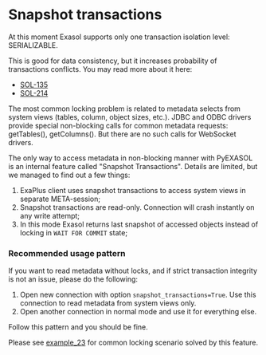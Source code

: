 # Snapshot transactions

At this moment Exasol supports only one transaction isolation level: SERIALIZABLE.

This is good for data consistency, but it increases probability of transactions conflicts. You may read more about it here:

- [SOL-135](https://www.exasol.com/support/browse/SOL-135)
- [SOL-214](https://www.exasol.com/support/browse/SOL-214)

The most common locking problem is related to metadata selects from system views (tables, column, object sizes, etc.). JDBC and ODBC drivers provide special non-blocking calls for common metadata requests: getTables(), getColumns(). But there are no such calls for WebSocket drivers.

The only way to access metadata in non-blocking manner with PyEXASOL is an internal feature called "Snapshot Transactions". Details are limited, but we managed to find out a few things:

1. ExaPlus client uses snapshot transactions to access system views in separate META-session;
2. Snapshot transactions are read-only. Connection will crash instantly on any write attempt;
3. In this mode Exasol returns last snapshot of accessed objects instead of locking in `WAIT FOR COMMIT` state;

### Recommended usage pattern

If you want to read metadata without locks, and if strict transaction integrity is not an issue, please do the following:

1. Open new connection with option `snapshot_transactions=True`. Use this connection to read metadata from system views only.
2. Open another connection in normal mode and use it for everything else.

Follow this pattern and you should be fine.

Please see [example_23](/examples/23_snapshot_transactions.py) for common locking scenario solved by this feature.
